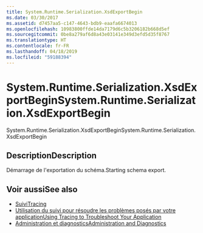 ```yaml
---
title: System.Runtime.Serialization.XsdExportBegin
ms.date: 03/30/2017
ms.assetid: d7457aa5-c147-4643-bdb9-eaafa6674013
ms.openlocfilehash: 10983800ffde14da7179d6c5b3206182b668d5ef
ms.sourcegitcommit: 0be8a279af6d8a43e03141e349d3efd5d35f8767
ms.translationtype: HT
ms.contentlocale: fr-FR
ms.lasthandoff: 04/18/2019
ms.locfileid: "59188394"
---
```

# <a name="systemruntimeserializationxsdexportbegin"></a><span data-ttu-id="48cb2-102">System.Runtime.Serialization.XsdExportBegin</span><span class="sxs-lookup"><span data-stu-id="48cb2-102">System.Runtime.Serialization.XsdExportBegin</span></span>
<span data-ttu-id="48cb2-103">System.Runtime.Serialization.XsdExportBegin</span><span class="sxs-lookup"><span data-stu-id="48cb2-103">System.Runtime.Serialization.XsdExportBegin</span></span>  
  
## <a name="description"></a><span data-ttu-id="48cb2-104">Description</span><span class="sxs-lookup"><span data-stu-id="48cb2-104">Description</span></span>  
 <span data-ttu-id="48cb2-105">Démarrage de l'exportation du schéma.</span><span class="sxs-lookup"><span data-stu-id="48cb2-105">Starting schema export.</span></span>  
  
## <a name="see-also"></a><span data-ttu-id="48cb2-106">Voir aussi</span><span class="sxs-lookup"><span data-stu-id="48cb2-106">See also</span></span>

- [<span data-ttu-id="48cb2-107">Suivi</span><span class="sxs-lookup"><span data-stu-id="48cb2-107">Tracing</span></span>](../../../../../docs/framework/wcf/diagnostics/tracing/index.md)
- [<span data-ttu-id="48cb2-108">Utilisation du suivi pour résoudre les problèmes posés par votre application</span><span class="sxs-lookup"><span data-stu-id="48cb2-108">Using Tracing to Troubleshoot Your Application</span></span>](../../../../../docs/framework/wcf/diagnostics/tracing/using-tracing-to-troubleshoot-your-application.md)
- [<span data-ttu-id="48cb2-109">Administration et diagnostics</span><span class="sxs-lookup"><span data-stu-id="48cb2-109">Administration and Diagnostics</span></span>](../../../../../docs/framework/wcf/diagnostics/index.md)

